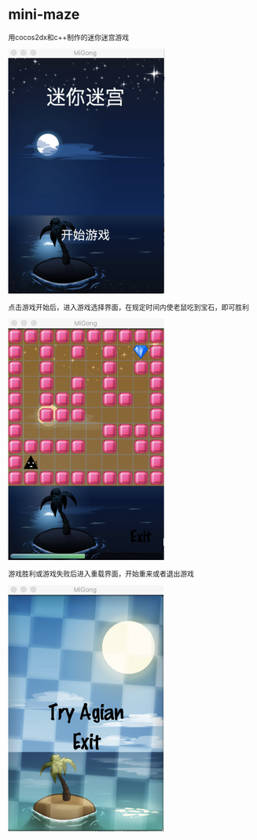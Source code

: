 # mini-maze
用cocos2dx和c++制作的迷你迷宫游戏

![游戏开始](https://github.com/WenHaiLu/mini-maze/blob/master/title.png)

点击游戏开始后，进入游戏选择界面，在规定时间内使老鼠吃到宝石，即可胜利

![游戏界面](https://github.com/WenHaiLu/mini-maze/blob/master/game1.png)


游戏胜利或游戏失败后进入重载界面，开始重来或者退出游戏


![游戏结束](https://github.com/WenHaiLu/mini-maze/blob/master/ganeEnd.png)
